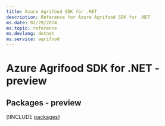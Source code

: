 ```yaml
---
title: Azure Agrifood SDK for .NET
description: Reference for Azure Agrifood SDK for .NET
ms.date: 02/29/2024
ms.topic: reference
ms.devlang: dotnet
ms.service: agrifood
---
```

# Azure Agrifood SDK for .NET - preview
## Packages - preview
[!INCLUDE [packages](agrifood-index.md)]
